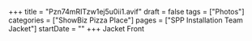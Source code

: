 +++
title = "Pzn74mRITzw1ej5u0ii1.avif"
draft = false
tags = ["Photos"]
categories = ["ShowBiz Pizza Place"]
pages = ["SPP Installation Team Jacket"]
startDate = ""
+++
Jacket Front
